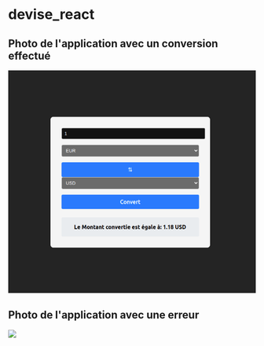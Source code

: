 # devise_react

## Photo de l'application avec un conversion effectué

<img src="./src/assets/app_screen.png">

## Photo de l'application avec une erreur

<img src="./src/assets/error.png">
